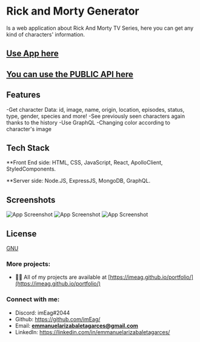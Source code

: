 # Rick and Morty Generator
Is a web application about Rick And Morty TV Series, here you can get any kind of characters' information.

## [Use App here](https://imeag.github.io/rickandmortygenerator/)

## [You can use the PUBLIC API here](https://rickandmortygenerator.site/GraphQL)

## Features

-Get character Data: id, image, name, origin, location, episodes, status, type, gender, species and more!
-See previously seen characters again thanks to the history
-Use GraphQL
-Changing color according to character's image

## Tech Stack

**Front End side: HTML, CSS, JavaScript, React, ApolloClient, StyledComponents.

**Server side: Node.JS, ExpressJS, MongoDB, GraphQL.

## Screenshots

![App Screenshot](https://i.ibb.co/NLC46nq/imeag-github-io-rickandmortygenerator-1.png)
![App Screenshot](https://i.ibb.co/ZJmJtjz/imeag-github-io-rickandmortygenerator-2.png)
![App Screenshot](https://i.ibb.co/bN2GMjQ/imeag-github-io-rickandmortygenerator.png)


## License

[GNU](https://www.gnu.org/licenses/old-licenses/gpl-2.0.html)

### More projects:

- 👨‍💻 All of my projects are available at [https://imeag.github.io/portfolio/](https://imeag.github.io/portfolio/)

### Connect with me:

- Discord: imEag#2044
- Github: https://github.com/imEag/
- Email: **emmanuelarizabaletagarces@gmail.com**
- LinkedIn:  https://linkedin.com/in/emmanuelarizabaletagarces/
